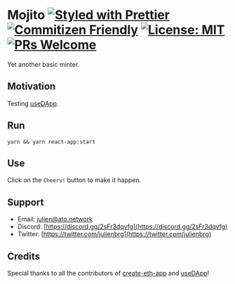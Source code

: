 # Mojito [![Styled with Prettier](https://img.shields.io/badge/code_style-prettier-ff69b4.svg)](https://prettier.io) [![Commitizen Friendly](https://img.shields.io/badge/commitizen-friendly-brightgreen.svg)](http://commitizen.github.io/cz-cli/) [![License: MIT](https://img.shields.io/badge/License-MIT-yellow.svg)](https://opensource.org/licenses/MIT) [![PRs Welcome](https://img.shields.io/badge/PRs-welcome-blue.svg)](https://github.com/facebook/create-react-app/blob/master/CONTRIBUTING.md)

Yet another basic minter.

## Motivation

Testing [useDApp](https://twitter.com/PaulRBerg/status/1505270274018746368).

## Run

```shell
yarn && yarn react-app:start
```

## Use

Click on the `Cheers!` button to make it happen.

## Support

- Email: [julien@ato.network](mailto:julien@ato.network)
- Discord: [https://discord.gg/2sFr3dqvfg](https://discord.gg/2sFr3dqvfg)
- Twitter: [https://twitter.com/julienbrg](https://twitter.com/julienbrg)

## Credits

Special thanks to all the contributors of [create-eth-app](https://github.com/paulrberg/create-eth-app) and [useDApp](https://github.com/TrueFiEng/useDApp)!
